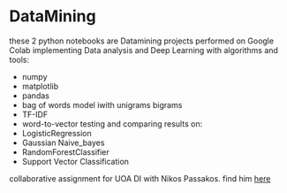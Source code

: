 # DataMining

these 2 python notebooks are Datamining projects performed on Google Colab implementing Data analysis and Deep Learning with algorithms and tools:
* numpy 
* matplotlib
* pandas
* bag of words model iwith unigrams bigrams
* TF-IDF
* word-to-vector
testing and comparing results on:
* LogisticRegression
* Gaussian Naive_bayes
* RandomForestClassifier
* Support Vector Classification

collaborative assignment for UOA DI with Nikos Passakos. find him [here](https://nikospx.tech/index.php?lang=gr&fbclid=IwAR22O_eE9Sv1KII-IYChhUWEC-k8RRR8Cun5nsugNa-PAstPFMSWDTfnPEQ)
